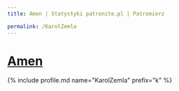 ```yaml
---
title: Amen | Statystyki patronite.pl | Patromierz

permalink: /KarolZemla
---
```


# [Amen](https://patronite.pl/KarolZemla)

{% include profile.md name="KarolZemla" prefix="k" %}
